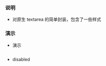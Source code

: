 ### 说明

*   对原生 textarea 的简单封装，包含了一些样式

### 演示

*   演示

```js {"codepath": "textarea.jsx"}
```

*   disabled

```js {"codepath": "disabled.jsx"}
```
